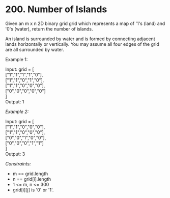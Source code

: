 # 200. Number of Islands

Given an m x n 2D binary grid grid which represents a map of '1's (land) and '0's (water), return the number of islands.

An island is surrounded by water and is formed by connecting adjacent lands horizontally or vertically. You may assume all four edges of the grid are all surrounded by water.

 

Example 1:

Input: grid = [\
  ["1","1","1","1","0"],\
  ["1","1","0","1","0"],\
  ["1","1","0","0","0"],\
  ["0","0","0","0","0"]\
]\
Output: 1

*Example 2:*

Input: grid = [\
  ["1","1","0","0","0"],\
  ["1","1","0","0","0"],\
  ["0","0","1","0","0"],\
  ["0","0","0","1","1"]\
]\
Output: 3
 

*Constraints:*

- m == grid.length
- n == grid[i].length
- 1 <= m, n <= 300
- grid[i][j] is '0' or '1'.
